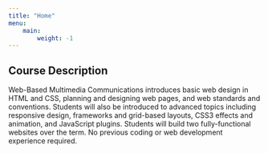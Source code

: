 ```yaml
---
title: "Home"
menu: 
    main:
        weight: -1
---
```


## Course Description

Web-Based Multimedia Communications introduces basic web design in HTML and CSS, planning and designing web pages, and web standards and conventions. Students will also be introduced to advanced topics including responsive design, frameworks and grid-based layouts, CSS3 effects and animation, and JavaScript plugins. Students will build two fully-functional websites over the term. No previous coding or web development experience required.

